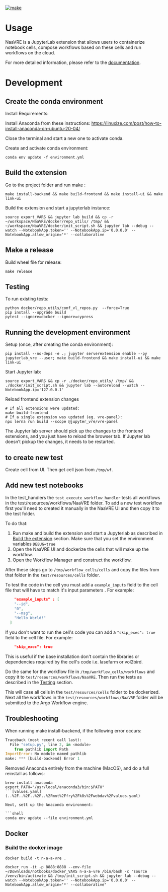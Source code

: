 [![make](https://github.com/QCDIS/NaaVRE/actions/workflows/make.yml/badge.svg)](https://github.com/QCDIS/NaaVRE/actions/workflows/make.yml)


# Usage

NaaVRE is a JupyterLab extension that allows users to containerize notebook cells, compose workflows based on these cells 
and run workflows on the cloud.

For more detailed information, please refer to the [documentation](https://github.com/QCDIS/vre_documetation#readme).


# Development 



## Create the conda environment

Install Requirements: 

Install Anaconda from these instructions: https://linuxize.com/post/how-to-install-anaconda-on-ubuntu-20-04/

Close the terminal and start a new one to activate conda.

Create and activate conda environment:
```shell
conda env update -f environment.yml
```

## Build the extension

Go to the project folder and run make :
```shell
make install-backend && make build-frontend && make install-ui && make link-ui
```
Build the extension  and start a jupyterlab instance:
```shell
source export_VARS && jupyter lab build && cp -r ~/workspace/NaaVRE/docker/repo_utils/ /tmp/ && ~/workspace/NaaVRE/docker/init_script.sh && jupyter lab --debug --watch --NotebookApp.token='' --NotebookApp.ip='0.0.0.0' --NotebookApp.allow_origin='*' --collaborative
```
## Make a release

Build wheel file for release:
```shell
make release
```

## Testing

To run existing tests:
```shell
python docker/repo_utils/conf_vl_repos.py  --force=True
pip install --upgrade build
pytest --ignore=docker --ignore=cypress
```


## Running the development environment


Setup (once, after creating the conda environment):

```shell
pip install --no-deps -e .; jupyter serverextension enable --py jupyterlab_vre --user; make build-frontend && make install-ui && make link-ui
```

Start Jupyter lab:

```shell
source export_VARS && cp -r ./docker/repo_utils/ /tmp/ && ./docker/init_script.sh && jupyter lab --autoreload --watch --NotebookApp.ip='127.0.0.1'
```

Reload frontend extension changes

```shell
# If all extensions were updated:
make build-frontend
# If a single extension was updated (eg. vre-panel):
npx lerna run build --scope @jupyter_vre/vre-panel
```

The Jupyter lab server should pick up the changes to the frontend extensions, and you just have to reload the browser tab. If Jupyter lab doesn’t pickup the changes, it needs to be restarted.


## to create new test

Create cell from UI. Then get cell json from `/tmp/wf`.



## Add new test notebooks

In the test_handlers the `test_execute_workflow_handler` tests all workflows in the test/resources/workflows/NaaVRE folder.
To add a new test workflow first you'll need to created it manually in the NaaVRE UI and then copy it to the test folder.

To do that:
1. Run make and build the extension and  start a Jupyterlab as described in [Build the extension](#build-the-extension) section. Make sure that you set the environment variables `DEBUG=true`
2. Open the NaaVRE UI and dockerize the cells that will make up the workflow.
3. Open the Workflow Manager and construct the workflow. 

After these steps go to `/tmp/workflow_cells/cells` and copy the files from that folder in the `test/resources/cells` 
folder.

To test the code in the cell you must add a `example_inputs` field to the cell file that will have to match it's input
parameters . For example:
```json
    "example_inputs" : [
    "--id",
    "0",
    "--msg",
    "Hello World!"
  ]
```

If you don't want to run the cell's code you can add a `"skip_exec": true` field to the cell file. For example:
```json
    "skip_exec": true
```

This is useful if the base installation don't contain the libraries or dependencies required by the cell's code i.e. 
lasefarm or vol2bird.

Do the same for the workflow file in `/tmp/workflow_cells/workflows` and copy it to `test/resources/workflows/NaaVRE`.
Then run the tests as described in the [Testing](#testing) section. 

This will case all cells in the `test/resources/cells` folder to be dockerized. Next all the workflows in the 
`test/resources/workflows/NaaVRE` folder will be submitted to the Argo Workflow engine.

## Troubleshooting

When running make install-backend, if the following error occurs:

```python
Traceback (most recent call last):
  File "setup.py", line 2, in <module>
    from pathlib import Path
ImportError: No module named pathlib
make: *** [build-backend] Error 1
```

Removed Anaconda entirely from the machine (MacOS), and do a full reinstall as follows:

```shell
brew install anaconda
export PATH="/usr/local/anaconda3/bin:$PATH"
```[values.yaml](..%2F..%2F..%2F..%2Fmnt%2Ffry%2Fk8s%2Fwebdav%2Fvalues.yaml)

Next, sett up the Anaconda environment:
    
```shell    
conda env update --file environment.yml
```


## Docker 

### Build the docker image

```shell
docker build -t n-a-a-vre .
```

```commandline
docker run -it -p 8888:8888 --env-file ~/Downloads/notbooks/docker_VARS n-a-a-vre /bin/bash -c "source /venv/bin/activate && /tmp/init_script.sh && jupyter lab --debug --watch --NotebookApp.token='' --NotebookApp.ip='0.0.0.0' --NotebookApp.allow_origin='*' --collaborative"
```
